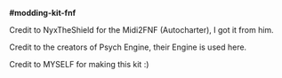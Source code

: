 **#modding-kit-fnf**

Credit to NyxTheShield for the Midi2FNF (Autocharter), I got it from him.

Credit to the creators of Psych Engine, their Engine is used here.

Credit to MYSELF for making this kit :)

